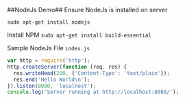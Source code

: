 ##NodeJs Demo##
Ensure NodeJs is installed on server  

`sudo apt-get install nodejs`

Install NPM
`sudo apt-get install build-essential`

Sample NodeJs File `index.js`
```javascript
var http = require('http');
http.createServer(function (req, res) {
  res.writeHead(200, {'Content-Type': 'text/plain'});
  res.end('Hello World\n');
}).listen(8080, 'localhost');
console.log('Server running at http://localhost:8080/');
```